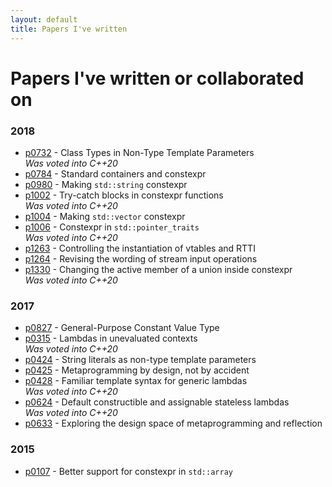 ```yaml
---
layout: default
title: Papers I've written
---
```


# Papers I've written or collaborated on

### 2018
- [p0732](http://wg21.link/p0732) - Class Types in Non-Type Template Parameters
  <br>_Was voted into C++20_
- [p0784](http://wg21.link/p0784) - Standard containers and constexpr
- [p0980](http://wg21.link/p0980) - Making `std::string` constexpr
- [p1002](http://wg21.link/p1002) - Try-catch blocks in constexpr functions
  <br>_Was voted into C++20_
- [p1004](http://wg21.link/p1004) - Making `std::vector` constexpr
- [p1006](http://wg21.link/p1006) - Constexpr in `std::pointer_traits`
  <br>_Was voted into C++20_
- [p1263](http://wg21.link/p1263) - Controlling the instantiation of vtables and RTTI
- [p1264](http://wg21.link/p1264) - Revising the wording of stream input operations
- [p1330](http://wg21.link/p1330) - Changing the active member of a union inside constexpr
  <br>_Was voted into C++20_

### 2017
- [p0827](https://wg21.link/p0827) - General-Purpose Constant Value Type
- [p0315](http://wg21.link/p0315) - Lambdas in unevaluated contexts
  <br>_Was voted into C++20_
- [p0424](http://wg21.link/p0424) - String literals as non-type template parameters
- [p0425](http://wg21.link/p0425) - Metaprogramming by design, not by accident
- [p0428](http://wg21.link/p0428) - Familiar template syntax for generic lambdas
  <br>_Was voted into C++20_
- [p0624](http://wg21.link/p0624) - Default constructible and assignable stateless lambdas
  <br>_Was voted into C++20_
- [p0633](http://wg21.link/p0633) - Exploring the design space of metaprogramming and reflection

### 2015
- [p0107](http://wg21.link/p0107) - Better support for constexpr in `std::array`
